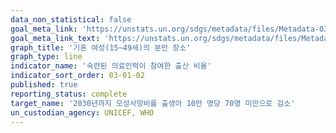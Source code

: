 ```yaml
---
data_non_statistical: false
goal_meta_link: 'https://unstats.un.org/sdgs/metadata/files/Metadata-03-01-02.pdf'
goal_meta_link_text: 'https://unstats.un.org/sdgs/metadata/files/Metadata-03-01-02.pdf'
graph_title: '기혼 여성(15~49세)의 분만 장소'
graph_type: line
indicator_name: '숙련된 의료인력이 참여한 출산 비율'
indicator_sort_order: 03-01-02
published: true
reporting_status: complete
target_name: '2030년까지 모성사망비를 출생아 10만 명당 70명 미만으로 감소'
un_custodian_agency: UNICEF, WHO
---
```


